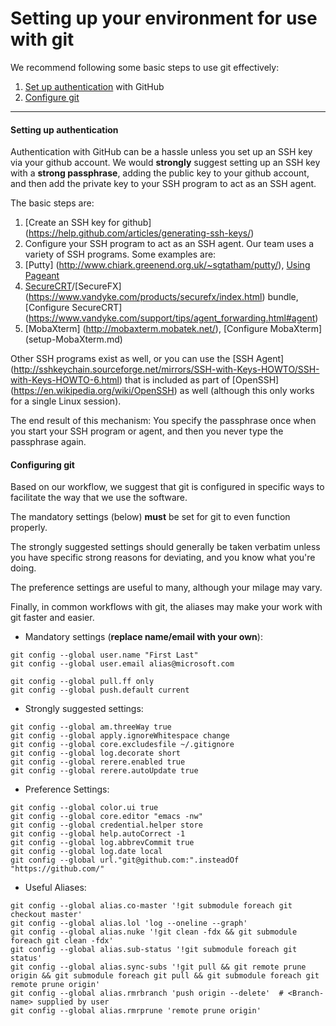# Setting up your environment for use with git

We recommend following some basic steps to use git effectively:

1. [Set up authentication](#setting-up-authentication) with GitHub
2. [Configure git](#configuring-git)

-----

#### Setting up authentication

Authentication with GitHub can be a hassle unless you set up an SSH
key via your github account. We would **strongly** suggest setting up an
SSH key with a **strong passphrase**, adding the public key to your
github account, and then add the private key to your SSH program to
act as an SSH agent.

The basic steps are:

1. [Create an SSH key for github] (https://help.github.com/articles/generating-ssh-keys/)
2. Configure your SSH program to act as an SSH agent. Our team uses a
variety of SSH programs. Some examples are:
  1. [Putty] (http://www.chiark.greenend.org.uk/~sgtatham/putty/), [Using Pageant](http://the.earth.li/~sgtatham/putty/0.58/htmldoc/Chapter9.html)
  2. [SecureCRT](https://www.vandyke.com/products/securecrt/index.html)/[SecureFX]
     (https://www.vandyke.com/products/securefx/index.html) bundle, [Configure SecureCRT]
     (https://www.vandyke.com/support/tips/agent_forwarding.html#agent)
  3. [MobaXterm] (http://mobaxterm.mobatek.net/), [Configure MobaXterm] (setup-MobaXterm.md)

Other SSH programs exist as well, or you can use the
[SSH Agent] (http://sshkeychain.sourceforge.net/mirrors/SSH-with-Keys-HOWTO/SSH-with-Keys-HOWTO-6.html)
that is included as part of [OpenSSH] (https://en.wikipedia.org/wiki/OpenSSH)
as well (although this only works for a single Linux session).

The end result of this mechanism: You specify the passphrase once when
you start your SSH program or agent, and then you never type the
passphrase again.


#### Configuring git

Based on our workflow, we suggest that git is configured in specific
ways to facilitate the way that we use the software.

The mandatory settings (below) **must** be set for git to even
function properly.

The strongly suggested settings should generally be taken verbatim
unless you have specific strong reasons for deviating, and you know
what you're doing.

The preference settings are useful to many, although your milage may
vary.

Finally, in common workflows with git, the aliases may make your work
with git faster and easier.

* Mandatory settings (**replace name/email with your own**):
```
git config --global user.name "First Last"
git config --global user.email alias@microsoft.com

git config --global pull.ff only
git config --global push.default current
```

* Strongly suggested settings:
```
git config --global am.threeWay true
git config --global apply.ignoreWhitespace change
git config --global core.excludesfile ~/.gitignore
git config --global log.decorate short
git config --global rerere.enabled true
git config --global rerere.autoUpdate true
```

* Preference Settings:
```
git config --global color.ui true
git config --global core.editor "emacs -nw"
git config --global credential.helper store
git config --global help.autoCorrect -1
git config --global log.abbrevCommit true
git config --global log.date local
git config --global url."git@github.com:".insteadOf "https://github.com/"
```

* Useful Aliases:
```
git config --global alias.co-master '!git submodule foreach git checkout master'
git config --global alias.lol 'log --oneline --graph'
git config --global alias.nuke '!git clean -fdx && git submodule foreach git clean -fdx'
git config --global alias.sub-status '!git submodule foreach git status'
git config --global alias.sync-subs '!git pull && git remote prune origin && git submodule foreach git pull && git submodule foreach git remote prune origin'
git config --global alias.rmrbranch 'push origin --delete'  # <Branch-name> supplied by user 
git config --global alias.rmrprune 'remote prune origin'
```
